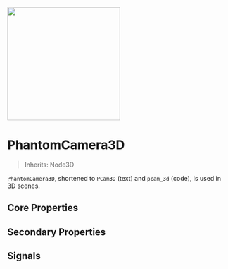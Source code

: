 <img src="/assets/icons/phantom-camera-3D.svg" height="256" width="256"/>

# PhantomCamera3D

> Inherits: Node3D

`PhantomCamera3D`, shortened to `PCam3D` (text) and `pcam_3d` (code), is used in 3D scenes.

## Core Properties
<div class="property-core-group">

<PropertyCore propertyName="Priority" propertyPageLink="../priority" propertyIcon="feature-priority.svg">
<template v-slot:propertyDescription>

Determines which `PCam3D` should be controlling the `Camera3D`.

</template>
</PropertyCore>

<PropertyCore propertyName="Follow Mode" propertyPageLink="../follow-modes/overview" propertyIcon="feature-follow.svg">
<template v-slot:propertyDescription>

Enables the `PCam3D` to follow specific target(s) using various logics.

</template>
</PropertyCore>

<PropertyCore propertyName="Look At" propertyPageLink="../look-at-modes/overview" propertyIcon="feature-look-at.svg">
<template v-slot:propertyDescription>


Enables the `PCam3D` to look at specific node(s), effectively adjusting its rotational value.

</template>
</PropertyCore>

<PropertyCore propertyName="Tween" propertyPageLink="../tween" propertyIcon="feature-tween.svg">
<template v-slot:propertyDescription>

Determines how the `Camera3D` should tween to this `PhantomCamera3D` upon becoming active.

</template>
</PropertyCore>
</div>

## Secondary Properties
<!--@include: ./parts/phantom-camera-properties.md-->

<Property propertyName="Camera3D Resource" propertyType="Camera3DResource" propertyDefault="null">
<template v-slot:propertyDescription>

A resource type that allows for overriding the `Camera3D` node's properties.

</template>
<template v-slot:setMethod>

`void` set_camera_3D_resource(`Camera3DResource` resource)

</template>
<template v-slot:setExample>

::: details Example
```gdscript
pcam.set_camera_3D_resource(resource)
```
:::

</template>
<template v-slot:getMethod>

`Camera3DResource` get_camera_3D_resource()

</template>
<template v-slot:getExample>

::: details Example
```gdscript
pcam.get_camera_3D_resource()
```
:::

</template>
</Property>

<Property propertyName="Camera Cull Mask" propertyType="int" propertyDefault="1048575">
<template v-slot:propertyDescription>

Overrides the Camera Cull Mask property of the `Camera3D` once becoming active.

A simplified helper setter method can be found in the example code below.

</template>
<template v-slot:setMethod>

`void` set_camera_cull_mask(`int` cull_mask)

</template>
<template v-slot:setExample>

::: details Example
```gdscript
pcam.set_camera_cull_mask(cull_mask)

# Use this helper method to enable or disable a specific layer.
pcam.set_cull_mask_value(int layer_number, bool value)
```
:::

</template>
<template v-slot:getMethod>

`int` get_camera_cull_mask()

</template>
<template v-slot:getExample>

::: details Example
```gdscript
pcam.get_camera_cull_mask()
```
:::

</template>
</Property>

<Property propertyName="H Offset" propertyType="float" propertyDefault="0">
<template v-slot:propertyDescription>

Overrides the H Offset property of the `Camera3D` once becoming active.

</template>
<template v-slot:setMethod>

`void` set_camera_h_offset(`float` h_offset)

</template>
<template v-slot:setExample>

::: details Example
```gdscript
pcam.set_camera_h_offset(4.2)
```
:::

</template>
<template v-slot:getMethod>

`int` get_camera_h_offset()

</template>
<template v-slot:getExample>

::: details Example
```gdscript
pcam.get_camera_h_offset()
```
:::

</template>
</Property>

<Property propertyName="V Offset" propertyType="float" propertyDefault="0">
<template v-slot:propertyDescription>

Overrides the V Offset property of the `Camera3D` once becoming active.

</template>
<template v-slot:setMethod>

`void` set_camera_v_offset(`float` v_offset)

</template>
<template v-slot:setExample>

::: details Example
```gdscript
pcam.set_camera_v_offset(4.2)
```
:::

</template>
<template v-slot:getMethod>

`int` get_camera_v_offset()

</template>
<template v-slot:getExample>

::: details Example
```gdscript
pcam.get_camera_v_offset()
```
:::

</template>
</Property>

<Property propertyName="FOV" propertyType="float" propertyDefault="75">
<template v-slot:propertyDescription>

Overrides the FOV (Field of View) property of the `Camera3D` once becoming active.

</template>
<template v-slot:setMethod>

`void` set_camera_fov(`float` fov)

</template>
<template v-slot:setExample>

::: details Example
```gdscript
pcam.set_camera_fov(4.2)
```
:::

</template>
<template v-slot:getMethod>

`int` get_camera_fov()

</template>
<template v-slot:getExample>

::: details Example
```gdscript
pcam.get_camera_fov()
```
:::

</template>
</Property>


## Signals

<Signal signalName="Became Active">
<template v-slot:signalCode>

became_active

</template>

<template v-slot:signalDescription>

Emitted when the `PCam` becomes active.

</template>
</Signal>


<Signal signalName="Became Inactive">
<template v-slot:signalCode>

became_inactive

</template>

<template v-slot:signalDescription>

Emitted when the `PCam` becomes inactive.

</template>
</Signal>

<Signal signalName="Follow Target Changed">
<template v-slot:signalCode>

follow_target_changed

</template>

<template v-slot:signalDescription>

Emitted when the `follow target` changes.

</template>
</Signal>


<Signal signalName="Look At Target Changed">
<template v-slot:signalCode>

look_at_target_changed

</template>

<template v-slot:signalDescription>

Emitted when [`look_at_target`](/look-at-modes/overview) changes.

</template>
</Signal>


<Signal signalName="Dead Zone Changed">
<template v-slot:signalCode>

dead_zone_changed

</template>

<template v-slot:signalDescription>

Emitted when the dead zone changes. Note: This is only applicable in [Framed Follow](/follow-modes/framed) mode.

</template>
</Signal>


<Signal signalName="Tween Started">
<template v-slot:signalCode>

tween_started

</template>

<template v-slot:signalDescription>

Emitted when the `Camera` starts to tween to the `PCam`.

</template>
</Signal>


<Signal signalName="Is Tweening">
<template v-slot:signalCode>

is_tweening

</template>

<template v-slot:signalDescription>

Emitted when the `Camera` is being tweened.

</template>
</Signal>


<Signal signalName="Tween Interrupted">
<template v-slot:signalCode>

tween_interrupted (`PhantomCamera` pcam)

</template>

<template v-slot:signalDescription>

Emitted when the tween is interrupted due to another `PCam` becoming active.

The argument is the `PCam` that interrupted the tween.

</template>
</Signal>


<Signal signalName="Tween Completed">
<template v-slot:signalCode>

tween_completed

</template>

<template v-slot:signalDescription>

Emitted when the `Camera` completes its tween to the `PCam`.

</template>
</Signal>